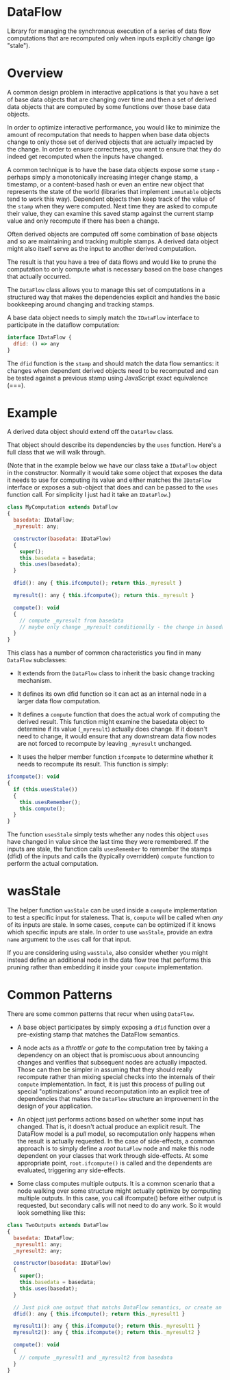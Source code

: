 # DataFlow
Library for managing the synchronous execution of a series of data flow computations
that are recomputed only when inputs explicitly change (go "stale").

# Overview

A common design problem in interactive applications is that you have a set of base data
objects that are changing over time and then a set of derived data objects that are computed by
some functions over those base data objects.

In order to optimize interactive performance, you would like to minimize the amount of recomputation
that needs to happen when base data objects change to only those set of derived objects that are
actually impacted by the change. In order to ensure correctness, you want to ensure that they do
indeed get recomputed when the inputs have changed.

A common technique is to have the base data objects expose some `stamp` - perhaps simply a monotonically
increasing integer change stamp, a timestamp, or a content-based hash or even an entire new object that represents
the state of the world (libraries that implement `immutable` objects tend to work this way).
Dependent objects then keep track of the value of the `stamp` when they were computed.
Next time they are asked to compute their value, they can examine this saved stamp against the current
stamp value and only recompute if there has been a change.

Often derived objects are computed off some combination of base objects and so are maintaining and tracking
multiple stamps. A derived data object might also itself serve as the input to another derived computation.

The result is that you have a tree of data flows and would like to prune the computation to only compute
what is necessary based on the base changes that actually occurred.

The `DataFlow` class allows you to manage this set of computations in a structured way that makes the
dependencies explicit and handles the basic bookkeeping around changing and tracking stamps.

A base data object needs to simply match the `IDataFlow` interface to participate in the dataflow computation:

```javascript
interface IDataFlow {
  dfid: () => any
}
```

The `dfid` function is the `stamp` and should match the data flow semantics: it changes when dependent
derived objects need to be recomputed and can be tested against a previous stamp using JavaScript 
exact equivalence (===).

# Example

A derived data object should extend off the `DataFlow` class.

That object should describe its dependencies by the `uses` function. Here's a full class that we will walk through.

(Note that in the example below we have our class take a `IDataFlow` object in the constructor.
Normally it would take some object that exposes the data it needs to use for computing its value and
either matches the `IDataFlow` interface or exposes a sub-object that does and can be passed to the `uses` function call.
For simplicity I just had it take an `IDataFlow`.)

```javascript
class MyComputation extends DataFlow
{
  basedata: IDataFlow;
  _myresult: any;

  constructor(basedata: IDataFlow)
  {
    super();
    this.basedata = basedata;
    this.uses(basedata);
  }

  dfid(): any { this.ifcompute(); return this._myresult }

  myresult(): any { this.ifcompute(); return this._myresult }

  compute(): void
  {
    // compute _myresult from basedata
    // maybe only change _myresult conditionally - the change in basedata might have been irrelevant
  }
}
```

This class has a number of common characteristics you find in many `DataFlow` subclasses:

- It extends from the `DataFlow` class to inherit the basic change tracking mechanism.

- It defines its own dfid function so it can act as an internal node in a larger data flow computation.

- It defines a `compute` function that does the actual work of computing the derived result. This function might
examine the basedata object to determine if its value (`_myresult`) actually does change. If it doesn't need to
change, it would ensure that any downstream data flow nodes are not forced to recompute by leaving `_myresult`
unchanged.

- It uses the helper member function `ifcompute` to determine whether it needs to recompute its result. This function is
simply:

```javascript
ifcompute(): void
{
  if (this.usesStale())
  {
    this.usesRemember();
    this.compute();
  }
}
```

The function `usesStale` simply tests whether any nodes this object `uses` have changed in value since the last time
they were remembered. If the inputs are stale, the function calls `usesRemember` to remember the stamps (dfid) of the
inputs and calls the (typically overridden) `compute` function to perform the actual computation.

# wasStale

The helper function `wasStale` can be used inside a `compute` implementation to test a specific input for staleness.
That is, `compute` will be called when _any_ of its inputs are stale. In some cases, `compute` can be optimized if
it knows which specific inputs are stale. In order to use `wasStale`, provide an extra `name` argument to the `uses` call
for that input.

If you are considering using `wasStale`, also consider whether you might instead define an additional node in the data flow
tree that performs this pruning rather than embedding it inside your `compute` implementation.

# Common Patterns

There are some common patterns that recur when using `DataFlow`.

- A base object participates by simply exposing a `dfid` function over a pre-existing stamp that matches the DataFlow
semantics.

- A node acts as a _throttle_ or _gate_ to the computation tree by taking a dependency on an object that is promiscuous
about announcing changes and verifies that subsequent nodes are actually impacted. Those can then be simpler in
assuming that they should really recompute rather than mixing special checks into the internals of their `compute`
implementation. In fact, it is just this process of pulling out special "optimizations" around recomputation into
an explicit tree of dependencies that makes the `DataFlow` structure an improvement in the design of your application.

- An object just performs actions based on whether some input has changed. That is, it doesn't actual produce an
explicit result. The DataFlow model is a _pull_ model, so recomputation only happens when the result is actually
requested. In the case of side-effects, a common approach is to simply define a *root* `DataFlow` node and make this
node dependent on your classes that work through side-effects. At some appropriate point, `root.ifcompute()` is called
and the dependents are evaluated, triggering any side-effects.

- Some class computes multiple outputs. It is a common scenario that a node walking over some structure might actually
optimize by computing multiple outputs. In this case, you call ifcompute() before either output is requested,
but secondary calls will not need to do any work. So it would look something like this:

```javascript
class TwoOutputs extends DataFlow
{
  basedata: IDataFlow;
  _myresult1: any;
  _myresult2: any;

  constructor(basedata: IDataFlow)
  {
    super();
    this.basedata = basedata;
    this.uses(basedat);
  }

  // Just pick one output that matchs DataFlow semantics, or create an explicit additional stamp
  dfid(): any { this.ifcompute(); return this._myresult1 }

  myresult1(): any { this.ifcompute(); return this._myresult1 }
  myresult2(): any { this.ifcompute(); return this._myresult2 }

  compute(): void
  {
    // compute _myresult1 and _myresult2 from basedata
  }
}
```
